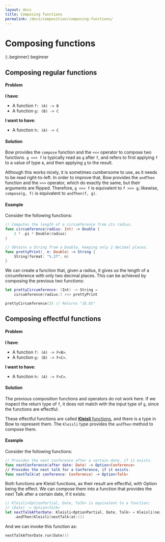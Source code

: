 ```yaml
---
layout: docs
title: Composing functions
permalink: /docs/composition/composing-functions/
---
```


# Composing functions
 
 {:.beginner}
 beginner

## Composing regular functions
 
#### Problem
 
 **I have**:
 
 - A function `f: (A) -> B`
 - A function `g: (B) -> C`
 
 **I want to have**:
 
 - A function `h: (A) -> C`
 
#### Solution
 
 Bow provides the `compose` function and the `<<<` operator to compose two functions. `g <<< f` is typically read as `g` after `f`, and refers to first applying `f` to a value of type `A`, and then applying `g` to the result.
 
 Although this works nicely, it is sometimes cumbersome to use, as it needs to be read right-to-left. In order to improve that, Bow provides the `andThen` function and the `>>>` operator, which do exactly the same, but their arguments are flipped. Therefore, `g <<< f` is equivalent to `f >>> g`; likewise, `compose(g, f)` is equivalent to `andThen(f, g)`.
 
#### Example
 
 Consider the following functions:

```swift
// Computes the length of a circumference from its radius.
func circumference(radius: Int) -> Double {
    2 * .pi * Double(radius)
}

// Obtains a String from a Double, keeping only 2 decimal places.
func prettyPrint(_ n: Double) -> String {
    String(format: "%.2f", n)
}
```

 We can create a function that, given a radius, it gives us the length of a circumference with only two decimal places. This can be achieved by composing the previous two functions:

```swift
let prettyCircumference: (Int) -> String =
    circumference(radius:) >>> prettyPrint

prettyCircumference(3) // Returns "18.85"
```

## Composing effectful functions
 
#### Problem
 
 **I have**:
 
 - A function `f: (A) -> F<B>`.
 - A function `g: (B) -> F<C>`.
 
 **I want to have**:
 
 - A function `h: (A) -> F<C>`.
 
#### Solution
 
 The previous composition functions and operators do not work here. If we inspect the return type of `f`, it does not match with the input type of `g`, since the functions are effectful.
 
 These effectful functions are called [**Kleisli** functions](https://bow-swift.io/next/api-docs/Classes/Kleisli.html), and there is a type in Bow to represent them. The `Kleisli` type provides the `andThen` method to compose them.
 
#### Example
 
 Consider the following functions:

```swift
// Provides the next conference after a certain date, if it exists.
func nextConference(after date: Date) -> Option<Conference>
// Provides the next talk for a Conference, if it exists.
func nextTalk(at conference: Conference) -> Option<Talk>
```

 Both functions are Kleisli functions, as their result are effectful, with Option being the effect. We can compose them into a function that provides the next Talk after a certain date, if it exists:

```swift
// Kleisli<OptionPartial, Date, Talk> is equivalent to a function:
// (Date) -> Option<Talk>
let nextTalkAfterDate: Kleisli<OptionPartial, Date, Talk> = Kleisli(nextConference(after:))
    .andThen(Kleisli(nextTalk(at:)))
```

 And we can invoke this function as:

```swift
nextTalkAfterDate.run(Date())
```
